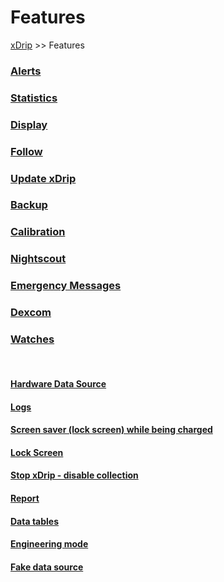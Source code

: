 # Features  
[xDrip](../README.md) >> Features  
  
### [Alerts](./Alerts_page.md)
### [Statistics](./Statistics.md)
### [Display](./Display/Display.md)
### [Follow](./Follow_page.md)
### [Update xDrip](./Updates.md)
### [Backup](./Backup.md)
### [Calibration](./Calibration.md)
### [Nightscout](./Nightscout_page.md)
### [Emergency Messages](./Emergency.md)
### [Dexcom](./Dexcom_page.md)
### [Watches](./Watches.md)
   
<br/>  
  
#### [Hardware Data Source](./HardwareDataSource.md)
#### [Logs](./Logs.md)
#### [Screen saver (lock screen) while being charged](./Screensaver.md)
#### [Lock Screen](./Lock-screen.md)
#### [Stop xDrip - disable collection](./Stop-xDrip.md)
#### [Report](./Report.md)
#### [Data tables](./Datatables.md)
#### [Engineering mode](./Engineering-Mode.md)
#### [Fake data source](./FakeDataSource.md)
  
